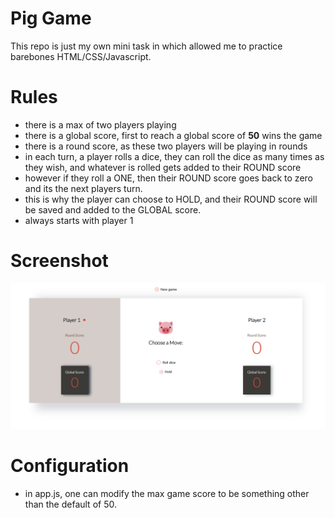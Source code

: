 # Pig Game
This repo is just my own mini task in which allowed me to practice barebones HTML/CSS/Javascript.

# Rules
- there is a max of two players playing
- there is a global score, first to reach a global score of **50** wins the game
- there is a round score, as these two players will be playing in rounds
- in each turn, a player rolls a dice, they can roll the dice as many times as they wish, and whatever is rolled gets added to their ROUND score
- however if they roll a ONE, then their ROUND score goes back to zero and its the next players turn.
- this is why the player can choose to HOLD, and their ROUND score will be saved and added to the GLOBAL score.
- always starts with player 1

# Screenshot

<img src="images/screenshot.png">

# Configuration
- in app.js, one can modify the max game score to be something other than the default of 50.
